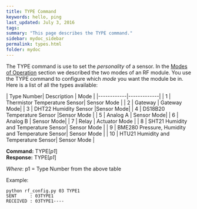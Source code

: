 ```yaml
---
title: TYPE Command
keywords: hello, ping
last_updated: July 3, 2016
tags:  
summary: "This page describes the TYPE command."
sidebar: mydoc_sidebar
permalink: types.html
folder: mydoc
---
```


The TYPE command is use to set the *personality* of a sensor. In the [Modes of Operation](rf_modes.html) section we described the two modes of an RF module. You use the TYPE command to configure which *mode* you want the module be in. Here is a list of all the types available:

| Type Number| Description | Mode |
|------------|-------------|
| 1  | Thermistor Temperature Sensor| Sensor Mode |
| 2  | Gateway | Gateway Mode| 
| 3  | DHT22 Humidity Sensor |Sensor Mode| 
| 4  | DS18B20 Temperature Sensor |Sensor Mode |
| 5  | Analog A | Sensor Mode|
| 6  | Analog B | Sensor Mode|
| 7  | Relay | Actuator Mode |
| 8  | SHT21 Humidity and Temperature Sensor| Sensor Mode |
| 9  | BME280 Pressure, Humidity and Temperature Sensor| Sensor Mode |
| 10 | HTU21 Humidity and Temperature Sensor| Sensor Mode |


**Command:** TYPE[*p1*] <br>
**Response:** TYPE[*p1*]

*Where*: p1 = Type Number from the above table

Example:

```
python rf_config.py 03 TYPE1
SENT     : 03TYPE1
RECEIVED : 03TYPE1----
```
